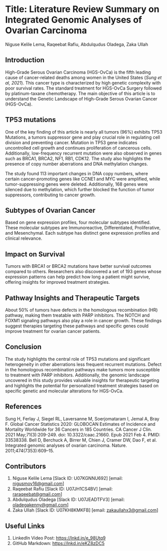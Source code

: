 # Title: Literature Review Summary on Integrated Genomic Analyses of Ovarian Carcinoma

Niguse Kelile Lema, Raqeebat Rafiu, Abdulqudus Oladega, Zaka Ullah 

## Introduction

High-Grade Serous Ovarian Carcinoma (HGS-OvCa) is the fifth leading cause of cancer-related deaths among women in the United States (*Sung et al, 2021*). This cancer type is characterized by high genetic complexity with poor survival rates. The standard treatment for HGS-OvCa Surgery followed by platinum-taxane chemotherapy. The main objective of this article is to understand the Genetic Landscape of High-Grade Serous Ovarian Cancer (HGS-OvCa).

## TP53 mutations
One of the key finding of this article is nearly all tumors (96%) exhibits TP53 Mutations, a tumors suppressor gene and play crucial role in regulating cell division and preventing cancer. Mutation in TP53 gene indicates uncontrolled cell growth and continues proliferation of cancerous cells. Additionally, low-frequency recurrent mutation were also observed in genes such as BRCA1, BRCA2, NF1, RB1, CDK12. The study also highlights the presence of copy number aberrations and DNA methylation changes.

The study found 113 important changes in DNA copy numbers, where certain cancer-promoting genes like CCNE1 and MYC were amplified, while tumor-suppressing genes were deleted. Additionally, 168 genes were silenced due to methylation, which further blocked the function of tumor suppressors, contributing to cancer growth.

## Subtypes of Ovarian Cancer
Based on gene expression profiles, four molecular subtypes identified. These molecular subtypes are Immunoreactive, Differentiated, Proliferative, and Mesenchymal. Each subtype has distinct gene expression profiles and clinical relevance.

## Impact on Survival
Tumors with BRCA1 or BRCA2 mutations have better survival outcomes compared to others. Researchers also discovered a set of 193 genes whose expression patterns can help predict how long a patient might survive, offering insights for improved treatment strategies.

## Pathway Insights and Therapeutic Targets
About 50% of tumors have defects in the homologous recombination (HR) pathway, making them treatable with PARP inhibitors. The NOTCH and FOXM1 signaling pathways also play a role in cancer growth. These findings suggest therapies targeting these pathways and specific genes could improve treatment for ovarian cancer patients.

## Conclusion
The study highlights the central role of TP53 mutations and significant heterogeneity in other aberrations less frequent recurrent mutations. Defect in the homologous recombination pathways make tumors more susceptible to treatment with PARP inhibitors. Additionally, the genomic landscape uncovered in this study provides valuable insights for therapeutic targeting and highlights the potential for personalized treatment strategies based on specific genetic and molecular alterations for HGS-OvCa.

## References
Sung H, Ferlay J, Siegel RL, Laversanne M, Soerjomataram I, Jemal A, Bray F. Global Cancer Statistics 2020: GLOBOCAN Estimates of Incidence and Mortality Worldwide for 36 Cancers in 185 Countries. CA Cancer J Clin. 2021 May;71(3):209-249. doi: 10.3322/caac.21660. Epub 2021 Feb 4. PMID: 33538338.
Bell D, Berchuck A, Birrer M, Chien J, Cramer DW, Dao F, et al. Integrated genomic analyses of ovarian carcinoma. Nature. 2011;474(7353):609–15. 

## Contributors
1.	Niguse Kelile Lema [Slack ID: U07KGNNU692] [email: nigusmov16@gmail.com]
2.	Raqeebat Rafiu [Slack ID: U07JH1CS4BV] [email: raraqeebat@gmail.com]
3.  Abdulqudus Oladega [Slack ID: U07JEADTFV3] [email: oladegakenny@gmail.com]
4.  Zaka Ullah [Slack ID: U07KH8KMKFB] [email: zakaullahx3@gmail.com]

## Useful Links 
1.	LinkedIn Video Post: https://lnkd.in/e_98Utq9
2.	GitHub Markdown: https://lnkd.in/eKZ8zDC5

